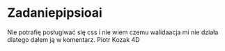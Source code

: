 # Zadaniepipsioai
Nie potrafię posługiwać się css i nie wiem czemu walidaacja mi nie działa dlatego dałem ją w komentarz. 
    Piotr Kozak 4D